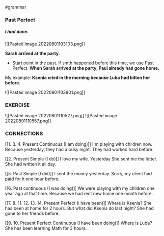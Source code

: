 #grammar 
### Past Perfect
##### I had done.

![[Pasted image 20220801103103.png]]

**Sarah arrived at the party.** 
- Start point in the past. If smth happened before this time, we use Past Perfect. 
**When Sarah arrived at the party, Paul already had gone home.**

My example:
**Ksenia cried in the morning because Luba had bitten her before.**

![[Pasted image 20220801103801.png]]

### EXERCISE
![[Pasted image 20220801110527.png]]
![[Pasted image 20220801110557.png]]

### CONNECTIONS
[[1. 3. 4. Present Continuous (I am doing)]]
I'm playing with children now. Because yesterday, they had a busy night. They had worked hard before. 

[[2. Present Simple (I do)]]
I love my wife. Yesterday She sent me the letter. She had written it all day.

[[5. Past Simple (I did)]]
I sent the money yesterday. Sorry, my client had paid for it one hour before. 

[[6. Past continuous (I was doing)]]
We were playing with my children one year ago at that time.
Because we had rent new home one month before.

[[7. 8. 11. 12. 13. 14. Present Perfect (I have been)]]
Where is Ksenia? She has been at home for 2 hours. 
But what did Ksenia do last night? She had gone to her friends before.

[[9. 10. Present Perfect Continuous (I have been doing)]]
Where is Luba? She has been learning Math for 3 hours. 
